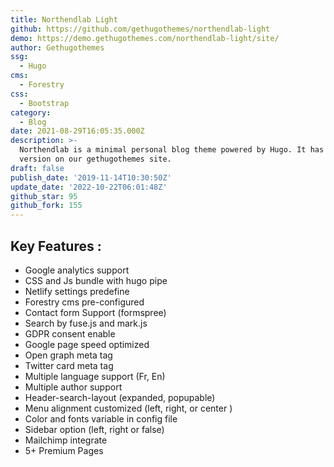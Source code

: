 ```yaml
---
title: Northendlab Light
github: https://github.com/gethugothemes/northendlab-light
demo: https://demo.gethugothemes.com/northendlab-light/site/
author: Gethugothemes
ssg:
  - Hugo
cms:
  - Forestry
css:
  - Bootstrap
category:
  - Blog
date: 2021-08-29T16:05:35.000Z
description: >-
  Northendlab is a minimal personal blog theme powered by Hugo. It has a Premium
  version on our gethugothemes site.
draft: false
publish_date: '2019-11-14T10:30:50Z'
update_date: '2022-10-22T06:01:48Z'
github_star: 95
github_fork: 155
---
```


## Key Features :

- Google analytics support  
- CSS and Js bundle with hugo pipe  
- Netlify settings predefine  
- Forestry cms pre-configured  
- Contact form Support (formspree)  
- Search by fuse.js and mark.js  
- GDPR consent enable  
- Google page speed optimized  
- Open graph meta tag  
- Twitter card meta tag  
- Multiple language support (Fr, En)  
- Multiple author support  
- Header-search-layout (expanded, popupable)  
- Menu alignment customized (left, right, or center )  
- Color and fonts variable in config file  
- Sidebar option (left, right or false)  
- Mailchimp integrate  
- 5+ Premium Pages
